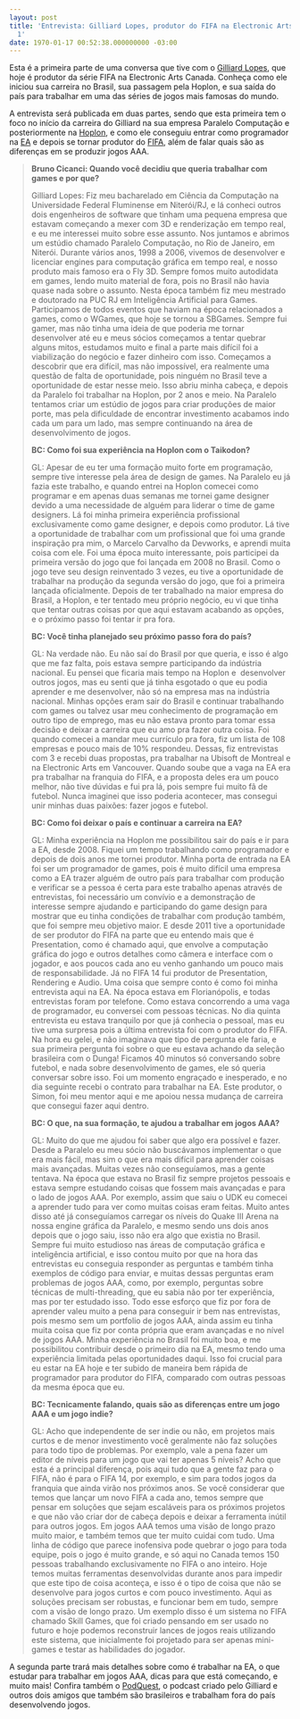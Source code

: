 ```yaml
---
layout: post
title: 'Entrevista: Gilliard Lopes, produtor do FIFA na Electronic Arts Canada - Parte
  1'
date: 1970-01-17 00:52:38.000000000 -03:00
---
```


Esta é a primeira parte de uma conversa que tive com o [Gilliard Lopes](https://twitter.com/grunglopes "Gilliard Lopes"), que hoje é produtor da série FIFA na Electronic Arts Canada. Conheça como ele iniciou sua carreira no Brasil, sua passagem pela Hoplon, e sua saída do país para trabalhar em uma das séries de jogos mais famosas do mundo.

A entrevista será publicada em duas partes, sendo que esta primeira tem o foco no início da carreira do Gilliard na sua empresa Paralelo Computação e posteriormente na [Hoplon](http://www.hoplon.com "Hoplon"), e como ele conseguiu entrar como programador na [EA](http://www.ea.com "EA") e depois se tornar produtor do [FIFA](http://www.easports.com/fifa/fifa14/ "FIFA"), além de falar quais são as diferenças em se produzir jogos AAA.

> **Bruno Cicanci: Quando você decidiu que queria trabalhar com games e por que?**
> 
> Gilliard Lopes: Fiz meu bacharelado em Ciência da Computação na Universidade Federal Fluminense em Niterói/RJ, e lá conheci outros dois engenheiros de software que tinham uma pequena empresa que estavam começando a mexer com 3D e renderização em tempo real, e eu me interessei muito sobre esse assunto. Nos juntamos e abrimos um estúdio chamado Paralelo Computação, no Rio de Janeiro, em Niterói. Durante vários anos, 1998 a 2006, vivemos de desenvolver e licenciar engines para computação gráfica em tempo real, e nosso produto mais famoso era o Fly 3D. Sempre fomos muito autodidata em games, lendo muito material de fora, pois no Brasil não havia quase nada sobre o assunto. Nesta época também fiz meu mestrado e doutorado na PUC RJ em Inteligência Artificial para Games. Participamos de todos eventos que haviam na época relacionados a games, como o WGames, que hoje se tornou a SBGames. Sempre fui gamer, mas não tinha uma ideia de que poderia me tornar desenvolver até eu e meus sócios começamos a tentar quebrar alguns mitos, estudamos muito e final a parte mais difícil foi a viabilização do negócio e fazer dinheiro com isso. Começamos a descobrir que era difícil, mas não impossível, era realmente uma questão de falta de oportunidade, pois ninguém no Brasil teve a oportunidade de estar nesse meio. Isso abriu minha cabeça, e depois da Paralelo foi trabalhar na Hoplon, por 2 anos e meio. Na Paralelo tentamos criar um estúdio de jogos para criar produções de maior porte, mas pela dificuldade de encontrar investimento acabamos indo cada um para um lado, mas sempre continuando na área de desenvolvimento de jogos.
> 
> **BC: Como foi sua experiência na Hoplon com o Taikodon?**
> 
> GL: Apesar de eu ter uma formação muito forte em programação, sempre tive interesse pela área de design de games. Na Paralelo eu já fazia este trabalho, e quando entrei na Hoplon comecei como programar e em apenas duas semanas me tornei game designer devido a uma necessidade de alguém para liderar o time de game designers. Lá foi minha primeira experiência profissional exclusivamente como game designer, e depois como produtor. Lá tive a oportunidade de trabalhar com um profissional que foi uma grande inspiração pra mim, o Marcelo Carvalho da Devworks, e aprendi muita coisa com ele. Foi uma época muito interessante, pois participei da primeira versão do jogo que foi lançada em 2008 no Brasil. Como o jogo teve seu design reinventado 3 vezes, eu tive a oportunidade de trabalhar na produção da segunda versão do jogo, que foi a primeira lançada oficialmente. Depois de ter trabalhado na maior empresa do Brasil, a Hoplon, e ter tentado meu próprio negócio, eu vi que tinha que tentar outras coisas por que aqui estavam acabando as opções, e o próximo passo foi tentar ir pra fora.
> 
> **BC: Você tinha planejado seu próximo passo fora do país?**
> 
> GL: Na verdade não. Eu não saí do Brasil por que queria, e isso é algo que me faz falta, pois estava sempre participando da indústria nacional. Eu pensei que ficaria mais tempo na Hoplon e  desenvolver outros jogos, mas eu senti que já tinha esgotado o que eu podia aprender e me desenvolver, não só na empresa mas na indústria nacional. Minhas opções eram sair do Brasil e continuar trabalhando com games ou talvez usar meu conhecimento de programação em outro tipo de emprego, mas eu não estava pronto para tomar essa decisão e deixar a carreira que eu amo pra fazer outra coisa. Foi quando comecei a mandar meu currículo pra fora, fiz um lista de 108 empresas e pouco mais de 10% respondeu. Dessas, fiz entrevistas com 3 e recebi duas propostas, pra trabalhar na Ubisoft de Montreal e na Electronic Arts em Vancouver. Quando soube que a vaga na EA era pra trabalhar na franquia do FIFA, e a proposta deles era um pouco melhor, não tive dúvidas e fui pra lá, pois sempre fui muito fã de futebol. Nunca imaginei que isso poderia acontecer, mas consegui unir minhas duas paixões: fazer jogos e futebol.
> 
> **BC: Como foi deixar o país e continuar a carreira na EA?**
> 
> GL: Minha experiência na Hoplon me possibilitou sair do país e ir para a EA, desde 2008. Fiquei um tempo trabalhando como programador e depois de dois anos me tornei produtor. Minha porta de entrada na EA foi ser um programador de games, pois é muito difícil uma empresa como a EA trazer alguém de outro país para trabalhar com produção e verificar se a pessoa é certa para este trabalho apenas através de entrevistas, foi necessário um convívio e a demonstração de interesse sempre ajudando e participando do game design para mostrar que eu tinha condições de trabalhar com produção também, que foi sempre meu objetivo maior. E desde 2011 tive a oportunidade de ser produtor do FIFA na parte que eu entendo mais que é Presentation, como é chamado aqui, que envolve a computação gráfica do jogo e outros detalhes como câmera e interface com o jogador, e aos poucos cada ano eu venho ganhando um pouco mais de responsabilidade. Já no FIFA 14 fui produtor de Presentation, Rendering e Audio. Uma coisa que sempre conto é como foi minha entrevista aqui na EA. Na época estava em Florianópolis, e todas entrevistas foram por telefone. Como estava concorrendo a uma vaga de programador, eu conversei com pessoas técnicas. No dia quinta entrevista eu estava tranquilo por que já conhecia o pessoal, mas eu tive uma surpresa pois a última entrevista foi com o produtor do FIFA. Na hora eu gelei, e não imaginava que tipo de pergunta ele faria, e sua primeira pergunta foi sobre o que eu estava achando da seleção brasileira com o Dunga! Ficamos 40 minutos só conversando sobre futebol, e nada sobre desenvolvimento de games, ele só queria conversar sobre isso. Foi um momento engraçado e inesperado, e no dia seguinte recebi o contrato para trabalhar na EA. Este produtor, o Simon, foi meu mentor aqui e me apoiou nessa mudança de carreira que consegui fazer aqui dentro.
> 
> **BC: O que, na sua formação, te ajudou a trabalhar em jogos AAA?**
> 
> GL: Muito do que me ajudou foi saber que algo era possível e fazer. Desde a Paralelo eu meu sócio não buscávamos implementar o que era mais fácil, mas sim o que era mais difícil para aprender coisas mais avançadas. Muitas vezes não conseguíamos, mas a gente tentava. Na época que estava no Brasil fiz sempre projetos pessoais e estava sempre estudando coisas que fossem mais avançadas e para o lado de jogos AAA. Por exemplo, assim que saiu o UDK eu comecei a aprender tudo para ver como muitas coisas eram feitas. Muito antes disso até já conseguíamos carregar os níveis do Quake III Arena na nossa engine gráfica da Paralelo, e mesmo sendo uns dois anos depois que o jogo saiu, isso não era algo que existia no Brasil. Sempre fui muito estudioso nas áreas de computação gráfica e inteligência artificial, e isso contou muito por que na hora das entrevistas eu conseguia responder as perguntas e também tinha exemplos de código para enviar, e muitas dessas perguntas eram problemas de jogos AAA, como, por exemplo, perguntas sobre técnicas de multi-threading, que eu sabia não por ter experiência, mas por ter estudado isso. Todo esse esforço que fiz por fora de aprender valeu muito a pena para conseguir ir bem nas entrevistas, pois mesmo sem um portfolio de jogos AAA, ainda assim eu tinha muita coisa que fiz por conta própria que eram avançadas e no nível de jogos AAA. Minha experiência no Brasil foi muito boa, e me possibilitou contribuir desde o primeiro dia na EA, mesmo tendo uma experiência limitada pelas oportunidades daqui. Isso foi crucial para eu estar na EA hoje e ter subido de maneira bem rápida de programador para produtor do FIFA, comparado com outras pessoas da mesma época que eu.
> 
> **BC: Tecnicamente falando, quais são as diferenças entre um jogo AAA e um jogo indie?**
> 
> GL: Acho que independente de ser indie ou não, em projetos mais curtos e de menor investimento você geralmente não faz soluções para todo tipo de problemas. Por exemplo, vale a pena fazer um editor de níveis para um jogo que vai ter apenas 5 níveis? Acho que esta é a principal diferença, pois aqui tudo que a gente faz para o FIFA, não é para o FIFA 14, por exemplo, e sim para todos jogos da franquia que ainda virão nos próximos anos. Se você considerar que temos que lançar um novo FIFA a cada ano, temos sempre que pensar em soluções que sejam escaláveis para os próximos projetos e que não vão criar dor de cabeça depois e deixar a ferramenta inútil para outros jogos. Em jogos AAA temos uma visão de longo prazo muito maior, e também temos que ter muito cuidai com tudo. Uma linha de código que parece inofensiva pode quebrar o jogo para toda equipe, pois o jogo é muito grande, e só aqui no Canada temos 150 pessoas trabalhando exclusivamente no FIFA o ano inteiro. Hoje temos muitas ferramentas desenvolvidas durante anos para impedir que este tipo de coisa aconteça, e isso é o tipo de coisa que não se desenvolve para jogos curtos e com pouco investimento. Aqui as soluções precisam ser robustas, e funcionar bem em tudo, sempre com a visão de longo prazo. Um exemplo disso é um sistema no FIFA chamado Skill Games, que foi criado pensando em ser usado no futuro e hoje podemos reconstruir lances de jogos reais utilizando este sistema, que inicialmente foi projetado para ser apenas mini-games e testar as habilidades do jogador.

A segunda parte trará mais detalhes sobre como é trabalhar na EA, o que estudar para trabalhar em jogos AAA, dicas para que está começando, e muito mais! Confira também o [PodQuest](http://www.thepodquest.com/ "PodQuest"), o podcast criado pelo Gilliard e outros dois amigos que também são brasileiros e trabalham fora do país desenvolvendo jogos.


